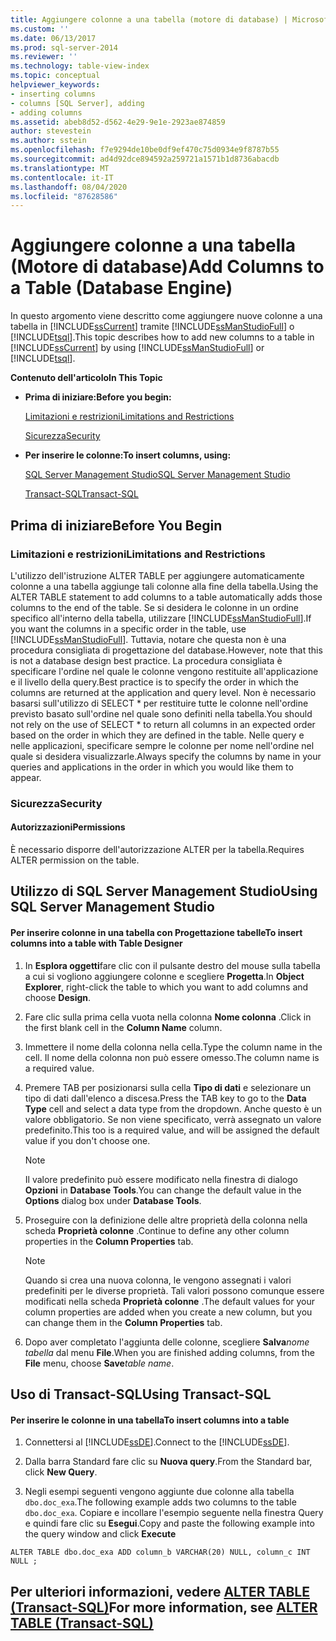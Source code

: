 ```yaml
---
title: Aggiungere colonne a una tabella (motore di database) | Microsoft Docs
ms.custom: ''
ms.date: 06/13/2017
ms.prod: sql-server-2014
ms.reviewer: ''
ms.technology: table-view-index
ms.topic: conceptual
helpviewer_keywords:
- inserting columns
- columns [SQL Server], adding
- adding columns
ms.assetid: abeb8d52-d562-4e29-9e1e-2923ae874859
author: stevestein
ms.author: sstein
ms.openlocfilehash: f7e9294de10be0df9ef470c75d0934e9f8787b55
ms.sourcegitcommit: ad4d92dce894592a259721a1571b1d8736abacdb
ms.translationtype: MT
ms.contentlocale: it-IT
ms.lasthandoff: 08/04/2020
ms.locfileid: "87628586"
---
```

# <a name="add-columns-to-a-table-database-engine"></a><span data-ttu-id="c5738-102">Aggiungere colonne a una tabella (Motore di database)</span><span class="sxs-lookup"><span data-stu-id="c5738-102">Add Columns to a Table (Database Engine)</span></span>
  <span data-ttu-id="c5738-103">In questo argomento viene descritto come aggiungere nuove colonne a una tabella in [!INCLUDE[ssCurrent](../../includes/sscurrent-md.md)] tramite [!INCLUDE[ssManStudioFull](../../includes/ssmanstudiofull-md.md)] o [!INCLUDE[tsql](../../includes/tsql-md.md)].</span><span class="sxs-lookup"><span data-stu-id="c5738-103">This topic describes how to add new columns to a table in [!INCLUDE[ssCurrent](../../includes/sscurrent-md.md)] by using [!INCLUDE[ssManStudioFull](../../includes/ssmanstudiofull-md.md)] or [!INCLUDE[tsql](../../includes/tsql-md.md)].</span></span>  
  
 <span data-ttu-id="c5738-104">**Contenuto dell'articolo**</span><span class="sxs-lookup"><span data-stu-id="c5738-104">**In This Topic**</span></span>  
  
-   <span data-ttu-id="c5738-105">**Prima di iniziare:**</span><span class="sxs-lookup"><span data-stu-id="c5738-105">**Before you begin:**</span></span>  
  
     [<span data-ttu-id="c5738-106">Limitazioni e restrizioni</span><span class="sxs-lookup"><span data-stu-id="c5738-106">Limitations and Restrictions</span></span>](#Restrictions)  
  
     [<span data-ttu-id="c5738-107">Sicurezza</span><span class="sxs-lookup"><span data-stu-id="c5738-107">Security</span></span>](#Security)  
  
-   <span data-ttu-id="c5738-108">**Per inserire le colonne:**</span><span class="sxs-lookup"><span data-stu-id="c5738-108">**To insert columns, using:**</span></span>  
  
     [<span data-ttu-id="c5738-109">SQL Server Management Studio</span><span class="sxs-lookup"><span data-stu-id="c5738-109">SQL Server Management Studio</span></span>](#SSMSProcedure)  
  
     [<span data-ttu-id="c5738-110">Transact-SQL</span><span class="sxs-lookup"><span data-stu-id="c5738-110">Transact-SQL</span></span>](#TsqlProcedure)  
  
##  <a name="before-you-begin"></a><a name="BeforeYouBegin"></a> <span data-ttu-id="c5738-111">Prima di iniziare</span><span class="sxs-lookup"><span data-stu-id="c5738-111">Before You Begin</span></span>  
  
###  <a name="limitations-and-restrictions"></a><a name="Restrictions"></a> <span data-ttu-id="c5738-112">Limitazioni e restrizioni</span><span class="sxs-lookup"><span data-stu-id="c5738-112">Limitations and Restrictions</span></span>  
 <span data-ttu-id="c5738-113">L'utilizzo dell'istruzione ALTER TABLE per aggiungere automaticamente colonne a una tabella aggiunge tali colonne alla fine della tabella.</span><span class="sxs-lookup"><span data-stu-id="c5738-113">Using the ALTER TABLE statement to add columns to a table automatically adds those columns to the end of the table.</span></span> <span data-ttu-id="c5738-114">Se si desidera le colonne in un ordine specifico all'interno della tabella, utilizzare [!INCLUDE[ssManStudioFull](../../includes/ssmanstudiofull-md.md)].</span><span class="sxs-lookup"><span data-stu-id="c5738-114">If you want the columns in a specific order in the table, use [!INCLUDE[ssManStudioFull](../../includes/ssmanstudiofull-md.md)].</span></span> <span data-ttu-id="c5738-115">Tuttavia, notare che questa non è una procedura consigliata di progettazione del database.</span><span class="sxs-lookup"><span data-stu-id="c5738-115">However, note that this is not a database design best practice.</span></span> <span data-ttu-id="c5738-116">La procedura consigliata è specificare l'ordine nel quale le colonne vengono restituite all'applicazione e il livello della query.</span><span class="sxs-lookup"><span data-stu-id="c5738-116">Best practice is to specify the order in which the columns are returned at the application and query level.</span></span> <span data-ttu-id="c5738-117">Non è necessario basarsi sull'utilizzo di SELECT \* per restituire tutte le colonne nell'ordine previsto basato sull'ordine nel quale sono definiti nella tabella.</span><span class="sxs-lookup"><span data-stu-id="c5738-117">You should not rely on the use of SELECT \* to return all columns in an expected order based on the order in which they are defined in the table.</span></span> <span data-ttu-id="c5738-118">Nelle query e nelle applicazioni, specificare sempre le colonne per nome nell'ordine nel quale si desidera visualizzarle.</span><span class="sxs-lookup"><span data-stu-id="c5738-118">Always specify the columns by name in your queries and applications in the order in which you would like them to appear.</span></span>  
  
###  <a name="security"></a><a name="Security"></a> <span data-ttu-id="c5738-119">Sicurezza</span><span class="sxs-lookup"><span data-stu-id="c5738-119">Security</span></span>  
  
####  <a name="permissions"></a><a name="Permissions"></a> <span data-ttu-id="c5738-120">Autorizzazioni</span><span class="sxs-lookup"><span data-stu-id="c5738-120">Permissions</span></span>  
 <span data-ttu-id="c5738-121">È necessario disporre dell'autorizzazione ALTER per la tabella.</span><span class="sxs-lookup"><span data-stu-id="c5738-121">Requires ALTER permission on the table.</span></span>  
  
##  <a name="using-sql-server-management-studio"></a><a name="SSMSProcedure"></a> <span data-ttu-id="c5738-122">Utilizzo di SQL Server Management Studio</span><span class="sxs-lookup"><span data-stu-id="c5738-122">Using SQL Server Management Studio</span></span>  
  
#### <a name="to-insert-columns-into-a-table-with-table-designer"></a><span data-ttu-id="c5738-123">Per inserire colonne in una tabella con Progettazione tabelle</span><span class="sxs-lookup"><span data-stu-id="c5738-123">To insert columns into a table with Table Designer</span></span>  
  
1.  <span data-ttu-id="c5738-124">In **Esplora oggetti**fare clic con il pulsante destro del mouse sulla tabella a cui si vogliono aggiungere colonne e scegliere **Progetta**.</span><span class="sxs-lookup"><span data-stu-id="c5738-124">In **Object Explorer**, right-click the table to which you want to add columns and choose **Design**.</span></span>  
  
2.  <span data-ttu-id="c5738-125">Fare clic sulla prima cella vuota nella colonna **Nome colonna** .</span><span class="sxs-lookup"><span data-stu-id="c5738-125">Click in the first blank cell in the **Column Name** column.</span></span>  
  
3.  <span data-ttu-id="c5738-126">Immettere il nome della colonna nella cella.</span><span class="sxs-lookup"><span data-stu-id="c5738-126">Type the column name in the cell.</span></span> <span data-ttu-id="c5738-127">Il nome della colonna non può essere omesso.</span><span class="sxs-lookup"><span data-stu-id="c5738-127">The column name is a required value.</span></span>  
  
4.  <span data-ttu-id="c5738-128">Premere TAB per posizionarsi sulla cella **Tipo di dati** e selezionare un tipo di dati dall'elenco a discesa.</span><span class="sxs-lookup"><span data-stu-id="c5738-128">Press the TAB key to go to the **Data Type** cell and select a data type from the dropdown.</span></span> <span data-ttu-id="c5738-129">Anche questo è un valore obbligatorio. Se non viene specificato, verrà assegnato un valore predefinito.</span><span class="sxs-lookup"><span data-stu-id="c5738-129">This too is a required value, and will be assigned the default value if you don't choose one.</span></span>  
  
    > [!NOTE]  
    >  <span data-ttu-id="c5738-130"> Il valore predefinito può essere modificato nella finestra di dialogo **Opzioni** in **Database Tools**.</span><span class="sxs-lookup"><span data-stu-id="c5738-130">You can change the default value in the **Options** dialog box under **Database Tools**.</span></span>  
  
5.  <span data-ttu-id="c5738-131">Proseguire con la definizione delle altre proprietà della colonna nella scheda **Proprietà colonne** .</span><span class="sxs-lookup"><span data-stu-id="c5738-131">Continue to define any other column properties in the **Column Properties** tab.</span></span>  
  
    > [!NOTE]  
    >  <span data-ttu-id="c5738-132"> Quando si crea una nuova colonna, le vengono assegnati i valori predefiniti per le diverse proprietà. Tali valori possono comunque essere modificati nella scheda **Proprietà colonne** .</span><span class="sxs-lookup"><span data-stu-id="c5738-132">The default values for your column properties are added when you create a new column, but you can change them in the **Column Properties** tab.</span></span>  
  
6.  <span data-ttu-id="c5738-133">Dopo aver completato l'aggiunta delle colonne, scegliere **Salva**_nome tabella_ dal menu **File**.</span><span class="sxs-lookup"><span data-stu-id="c5738-133">When you are finished adding columns, from the **File** menu, choose **Save**_table name_.</span></span>  
  
##  <a name="using-transact-sql"></a><a name="TsqlProcedure"></a> <span data-ttu-id="c5738-134">Uso di Transact-SQL</span><span class="sxs-lookup"><span data-stu-id="c5738-134">Using Transact-SQL</span></span>  
  
#### <a name="to-insert-columns-into-a-table"></a><span data-ttu-id="c5738-135">Per inserire le colonne in una tabella</span><span class="sxs-lookup"><span data-stu-id="c5738-135">To insert columns into a table</span></span>  
  
1.  <span data-ttu-id="c5738-136">Connettersi al [!INCLUDE[ssDE](../../includes/ssde-md.md)].</span><span class="sxs-lookup"><span data-stu-id="c5738-136">Connect to the [!INCLUDE[ssDE](../../includes/ssde-md.md)].</span></span>  
  
2.  <span data-ttu-id="c5738-137">Dalla barra Standard fare clic su **Nuova query**.</span><span class="sxs-lookup"><span data-stu-id="c5738-137">From the Standard bar, click **New Query**.</span></span>  
  
3.  <span data-ttu-id="c5738-138">Negli esempi seguenti vengono aggiunte due colonne alla tabella `dbo.doc_exa`.</span><span class="sxs-lookup"><span data-stu-id="c5738-138">The following example adds two columns to the table `dbo.doc_exa`.</span></span> <span data-ttu-id="c5738-139">Copiare e incollare l'esempio seguente nella finestra Query e quindi fare clic su **Esegui**.</span><span class="sxs-lookup"><span data-stu-id="c5738-139">Copy and paste the following example into the query window and click **Execute**</span></span>  
  
```  
ALTER TABLE dbo.doc_exa ADD column_b VARCHAR(20) NULL, column_c INT NULL ;  
```  
  
##  <a name="for-more-information-see-alter-table-40transact-sql41"></a><a name="FollowUp"></a><span data-ttu-id="c5738-140">Per ulteriori informazioni, vedere [ALTER TABLE &#40;Transact-SQL&#41;](/sql/t-sql/statements/alter-table-transact-sql)</span><span class="sxs-lookup"><span data-stu-id="c5738-140">For more information, see [ALTER TABLE &#40;Transact-SQL&#41;](/sql/t-sql/statements/alter-table-transact-sql)</span></span>  
  
  
